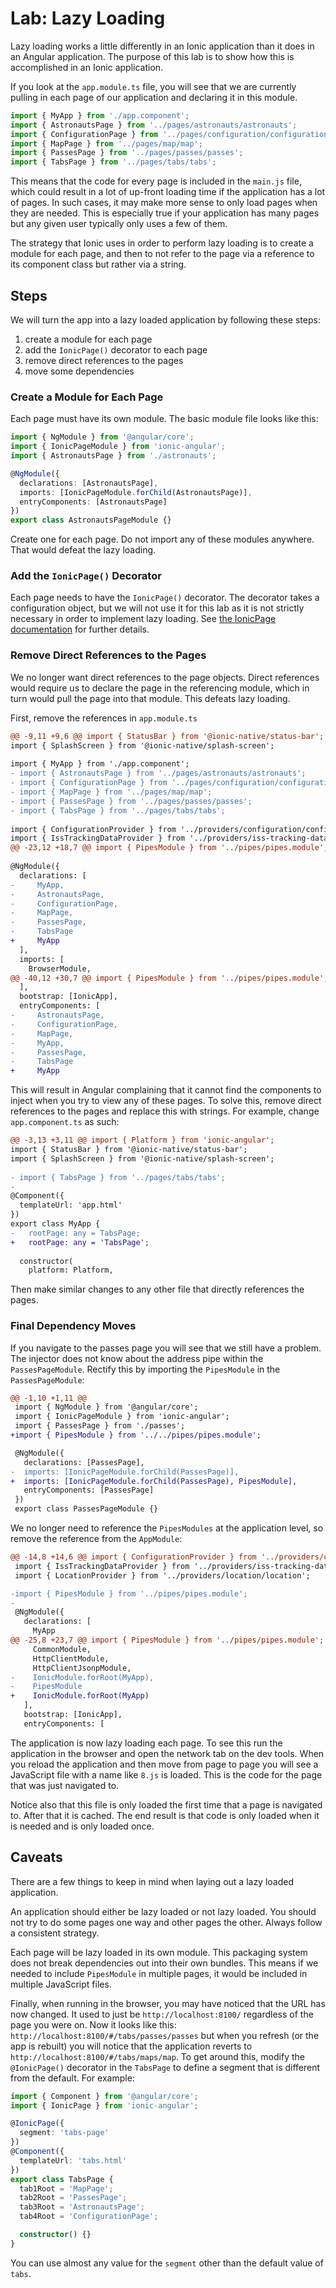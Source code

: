 # Lab: Lazy Loading

Lazy loading works a little differently in an Ionic application than it does in an Angular application. The purpose of this lab is to show how this is accomplished in an Ionic application.

If you look at the `app.module.ts` file, you will see that we are currently pulling in each page of our application and declaring it in this module.

```ts
import { MyApp } from './app.component';
import { AstronautsPage } from '../pages/astronauts/astronauts';
import { ConfigurationPage } from '../pages/configuration/configuration';
import { MapPage } from '../pages/map/map';
import { PassesPage } from '../pages/passes/passes';
import { TabsPage } from '../pages/tabs/tabs';
```

This means that the code for every page is included in the `main.js` file, which could result in a lot of up-front loading time if the application has a lot of pages. In such cases, it may make more sense to only load pages when they are needed. This is especially true if your application has many pages but any given user typically only uses a few of them.

The strategy that Ionic uses in order to perform lazy loading is to create a module for each page, and then to not refer to the page via a reference to its component class but rather via a string.

## Steps

We will turn the app into a lazy loaded application by following these steps:

1. create a module for each page
1. add the `IonicPage()` decorator to each page
1. remove direct references to the pages
1. move some dependencies

### Create a Module for Each Page

Each page must have its own module. The basic module file looks like this:

```ts
import { NgModule } from '@angular/core';
import { IonicPageModule } from 'ionic-angular';
import { AstronautsPage } from './astronauts';

@NgModule({
  declarations: [AstronautsPage],
  imports: [IonicPageModule.forChild(AstronautsPage)],
  entryComponents: [AstronautsPage]
})
export class AstronautsPageModule {}
```

Create one for each page. Do not import any of these modules anywhere. That would defeat the lazy loading.

### Add the `IonicPage()` Decorator

Each page needs to have the `IonicPage()` decorator. The decorator takes a configuration object, but we will not use it for this lab as it is not strictly necessary in order to implement lazy loading. See [the IonicPage documentation](https://ionicframework.com/docs/api/navigation/IonicPage/) for further details.

### Remove Direct References to the Pages

We no longer want direct references to the page objects. Direct references would require us to declare the page in the referencing module, which in turn would pull the page into that module. This defeats lazy loading.

First, remove the references in `app.module.ts`

```diff
@@ -9,11 +9,6 @@ import { StatusBar } from '@ionic-native/status-bar';
import { SplashScreen } from '@ionic-native/splash-screen'; 
 
import { MyApp } from './app.component'; 
- import { AstronautsPage } from '../pages/astronauts/astronauts'; 
- import { ConfigurationPage } from '../pages/configuration/configuration'; 
- import { MapPage } from '../pages/map/map'; 
- import { PassesPage } from '../pages/passes/passes'; 
- import { TabsPage } from '../pages/tabs/tabs'; 
 
import { ConfigurationProvider } from '../providers/configuration/configuration'; 
import { IssTrackingDataProvider } from '../providers/iss-tracking-data/iss-tracking-data'; 
@@ -23,12 +18,7 @@ import { PipesModule } from '../pipes/pipes.module';
 
@NgModule({ 
  declarations: [ 
-     MyApp, 
-     AstronautsPage, 
-     ConfigurationPage, 
-     MapPage, 
-     PassesPage, 
-     TabsPage 
+     MyApp 
  ], 
  imports: [ 
    BrowserModule, 
@@ -40,12 +30,7 @@ import { PipesModule } from '../pipes/pipes.module';
  ], 
  bootstrap: [IonicApp], 
  entryComponents: [ 
-     AstronautsPage, 
-     ConfigurationPage, 
-     MapPage, 
-     MyApp, 
-     PassesPage, 
-     TabsPage 
+     MyApp 
```

This will result in Angular complaining that it cannot find the components to inject when you try to view any of these pages. To solve this, remove direct references to the pages and replace this with strings. For example, change `app.component.ts` as such:

```diff
@@ -3,13 +3,11 @@ import { Platform } from 'ionic-angular';
import { StatusBar } from '@ionic-native/status-bar'; 
import { SplashScreen } from '@ionic-native/splash-screen'; 
 
- import { TabsPage } from '../pages/tabs/tabs'; 
-  
@Component({ 
  templateUrl: 'app.html' 
}) 
export class MyApp { 
-   rootPage: any = TabsPage; 
+   rootPage: any = 'TabsPage'; 
 
  constructor( 
    platform: Platform,
```

Then make similar changes to any other file that directly references the pages.

### Final Dependency Moves

If you navigate to the passes page you will see that we still have a problem. The injector does not know about the address pipe within the `PassesPageModule`. Rectify this by importing the `PipesModule` in the `PassesPageModule`:

```diff
@@ -1,10 +1,11 @@
 import { NgModule } from '@angular/core';
 import { IonicPageModule } from 'ionic-angular';
 import { PassesPage } from './passes';
+import { PipesModule } from '../../pipes/pipes.module';

 @NgModule({
   declarations: [PassesPage],
-  imports: [IonicPageModule.forChild(PassesPage)],
+  imports: [IonicPageModule.forChild(PassesPage), PipesModule],
   entryComponents: [PassesPage]
 })
 export class PassesPageModule {}
```

We no longer need to reference the `PipesModules` at the application level, so remove the reference from the `AppModule`:

```diff
@@ -14,8 +14,6 @@ import { ConfigurationProvider } from '../providers/configuration/configuration'
 import { IssTrackingDataProvider } from '../providers/iss-tracking-data/iss-tracking-data';
 import { LocationProvider } from '../providers/location/location';

-import { PipesModule } from '../pipes/pipes.module';
-
 @NgModule({
   declarations: [
     MyApp
@@ -25,8 +23,7 @@ import { PipesModule } from '../pipes/pipes.module';
     CommonModule,
     HttpClientModule,
     HttpClientJsonpModule,
-    IonicModule.forRoot(MyApp),
-    PipesModule
+    IonicModule.forRoot(MyApp)
   ],
   bootstrap: [IonicApp],
   entryComponents: [
```

The application is now lazy loading each page. To see this run the application in the browser and open the network tab on the dev tools. When you reload the application and then move from page to page you will see a JavaScript file with a name like `8.js` is loaded. This is the code for the page that was just navigated to.

Notice also that this file is only loaded the first time that a page is navigated to. After that it is cached. The end result is that code is only loaded when it is needed and is only loaded once.

## Caveats

There are a few things to keep in mind when laying out a lazy loaded application.

An application should either be lazy loaded or not lazy loaded. You should not try to do some pages one way and other pages the other. Always follow a consistent strategy.

Each page will be lazy loaded in its own module. This packaging system does not break dependencies out into their own bundles. This means if we needed to include `PipesModule` in multiple pages, it would be included in multiple JavaScript files.

Finally, when running in the browser, you may have noticed that the URL has now changed. It used to just be `http://localhost:8100/` regardless of the page you were on. Now it looks like this: `http://localhost:8100/#/tabs/passes/passes` but when you refresh (or the app is rebuilt) you will notice that the application reverts to `http://localhost:8100/#/tabs/maps/map`. To get around this, modify the `@IonicPage()` decorator in the `TabsPage` to define a segment that is different from the default. For example:

```ts
import { Component } from '@angular/core';
import { IonicPage } from 'ionic-angular';

@IonicPage({
  segment: 'tabs-page'
})
@Component({
  templateUrl: 'tabs.html'
})
export class TabsPage {
  tab1Root = 'MapPage';
  tab2Root = 'PassesPage';
  tab3Root = 'AstronautsPage';
  tab4Root = 'ConfigurationPage';

  constructor() {}
}
```

You can use almost any value for the `segment` other than the default value of `tabs`.
